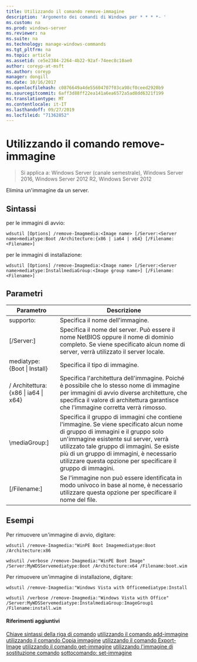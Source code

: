 ```yaml
---
title: Utilizzando il comando remove-immagine
description: 'Argomento dei comandi di Windows per * * * *- '
ms.custom: na
ms.prod: windows-server
ms.reviewer: na
ms.suite: na
ms.technology: manage-windows-commands
ms.tgt_pltfrm: na
ms.topic: article
ms.assetid: ce5e2384-2264-4b22-92af-74eec8c10ae0
author: coreyp-at-msft
ms.author: coreyp
manager: dongill
ms.date: 10/16/2017
ms.openlocfilehash: c0876649a4de55604707f03ca98cf0ceed2920b9
ms.sourcegitcommit: 6aff3d88ff22ea141a6ea6572a5ad8dd6321f199
ms.translationtype: MT
ms.contentlocale: it-IT
ms.lasthandoff: 09/27/2019
ms.locfileid: "71362852"
---
```

# <a name="using-the-remove-image-command"></a>Utilizzando il comando remove-immagine

>Si applica a: Windows Server (canale semestrale), Windows Server 2016, Windows Server 2012 R2, Windows Server 2012

Elimina un'immagine da un server.
## <a name="syntax"></a>Sintassi
per le immagini di avvio:
```
wdsutil [Options] /remove-Imagmedia:<Image name> [/Server:<Server name>mediatype:Boot /Architecture:{x86 | ia64 | x64} [/Filename:<Filename>]
```
per le immagini di installazione:
```
wdsutil [Options] /remove-Imagmedia:<Image name> [/Server:<Server name>mediatype:InstallmediaGroup:<Image group name>] [/Filename:<Filename>]
```
## <a name="parameters"></a>Parametri
|Parametro|Descrizione|
|-------|--------|
supporto: <Image name>|Specifica il nome dell'immagine.|
|[/Server:<Server name>]|Specifica il nome del server. Può essere il nome NetBIOS oppure il nome di dominio completo. Se viene specificato alcun nome di server, verrà utilizzato il server locale.|
mediatype:{Boot &#124; Install}|Specifica il tipo di immagine.|
|/ Architettura: {x86 &#124; ia64 &#124; x64}|Specifica l'architettura dell'immagine. Poiché è possibile che lo stesso nome di immagine per immagini di avvio diverse architetture, che specifica il valore di architettura garantisce che l'immagine corretta verrà rimosso.|
|\mediaGroup:<Image group name>]|Specifica il gruppo di immagini che contiene l'immagine. Se viene specificato alcun nome di gruppo di immagini e il gruppo solo un'immagine esistente sul server, verrà utilizzato tale gruppo di immagini. Se esiste più di un gruppo di immagini, è necessario utilizzare questa opzione per specificare il gruppo di immagini.|
|[/Filename:<File name>]|Se l'immagine non può essere identificata in modo univoco in base al nome, è necessario utilizzare questa opzione per specificare il nome del file.|
## <a name="BKMK_examples"></a>Esempi
Per rimuovere un'immagine di avvio, digitare:
```
wdsutil /remove-Imagmedia:"WinPE Boot Imagemediatype:Boot /Architecture:x86
```
```
wdsutil /verbose /remove-Imagmedia:"WinPE Boot Image" /Server:MyWDSServemediatype:Boot /Architecture:x64 /Filename:boot.wim
```
Per rimuovere un'immagine di installazione, digitare:
```
wdsutil /remove-Imagmedia:"Windows Vista with Officemediatype:Install
```
```
wdsutil /verbose /remove-Imagmedia:"Windows Vista with Office" /Server:MyWDSServemediatype:InstalmediaGroup:ImageGroup1 /Filename:install.wim
```
#### <a name="additional-references"></a>Riferimenti aggiuntivi
[Chiave sintassi della riga di comando](command-line-syntax-key.md)
[utilizzando il comando add-immagine](using-the-add-image-command.md)
[utilizzando il comando Copia immagine](using-the-copy-image-command.md)
[utilizzando il comando Export-Image](using-the-export-image-command.md)
[utilizzando il comando get-immagine](using-the-get-image-command.md)
[utilizzando l'immagine di sostituzione comando](using-the-replace-image-command.md)
[sottocomando: set-immagine](subcommand-set-image.md)
